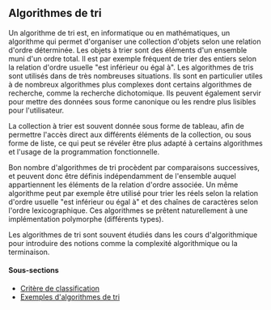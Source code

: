 ## Algorithmes de tri

Un algorithme de tri est, en informatique ou en mathématiques, un algorithme qui permet d'organiser
une collection d'objets selon une relation d'ordre déterminée. Les objets à trier sont des éléments
d'un ensemble muni d'un ordre total. Il est par exemple fréquent de trier des entiers selon la
relation d'ordre usuelle "est inférieur ou égal à". Les algorithmes de tris sont utilisés dans de
très nombreuses situations. Ils sont en particulier utiles à de nombreux algorithmes plus complexes
dont certains algorithmes de recherche, comme la recherche dichotomique. Ils peuvent également
servir pour mettre des données sous forme canonique ou les rendre plus lisibles pour l'utilisateur.

La collection à trier est souvent donnée sous forme de tableau, afin de permettre l'accès direct aux
différents éléments de la collection, ou sous forme de liste, ce qui peut se révéler être plus
adapté à certains algorithmes et l'usage de la programmation fonctionnelle.

Bon nombre d'algorithmes de tri procèdent par comparaisons successives, et peuvent donc être définis
indépendamment de l'ensemble auquel appartiennent les éléments de la relation d'ordre associée. Un
même algorithme peut par exemple être utilisé pour trier les réels selon la relation d'ordre usuelle
"est inférieur ou égal à" et des chaînes de caractères selon l'ordre lexicographique. Ces
algorithmes se prêtent naturellement à une implémentation polymorphe (différents types).

Les algorithmes de tri sont souvent étudiés dans les cours d'algorithmique pour introduire des
notions comme la complexité algorithmique ou la terminaison.

#### Sous-sections

* [Critère de classification](critere-de-classification.md)
* [Exemples d'algorithmes de tri](exemples-dalgorithmes-de-tri.md)
